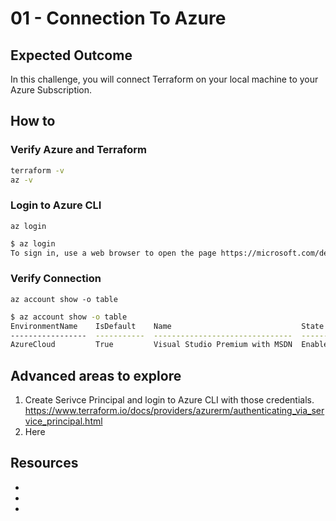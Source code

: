 # 01 - Connection To Azure

## Expected Outcome

In this challenge, you will connect Terraform on your local machine to your Azure Subscription.

## How to

### Verify Azure and Terraform

```sh
terraform -v
az -v
```

### Login to Azure CLI

`az login`

```sh
$ az login
To sign in, use a web browser to open the page https://microsoft.com/devicelogin and enter the code FANCAHJ4R to authenticate.

```

### Verify Connection

`az account show -o table`

```sh
$ az account show -o table
EnvironmentName    IsDefault    Name                             State    TenantId
-----------------  -----------  -------------------------------  -------  ------------------------------------
AzureCloud         True         Visual Studio Premium with MSDN  Enabled  xxxxxxxx-xxxx-xxxx-xxxx-xxxxxxxxxxxx
```



## Advanced areas to explore

1. Create Serivce Principal and login to Azure CLI with those credentials.
https://www.terraform.io/docs/providers/azurerm/authenticating_via_service_principal.html
1. Here

## Resources

- []()
- []()
- []()